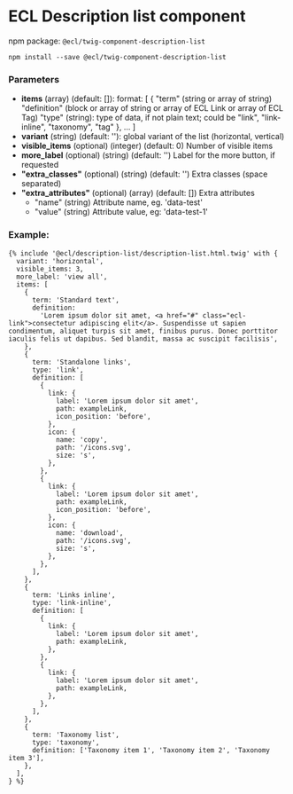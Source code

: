 # ECL Description list component

npm package: `@ecl/twig-component-description-list`

```shell
npm install --save @ecl/twig-component-description-list
```

### Parameters

- **items** (array) (default: []): format: [
  {
  "term" (string or array of string)
  "definition" (block or array of string or array of ECL Link or array of ECL Tag)
  "type" (string): type of data, if not plain text; could be "link", "link-inline", "taxonomy", "tag"
  },
  ...
  ]
- **variant** (string) (default: ''): global variant of the list (horizontal, vertical)
- **visible_items** (optional) (integer) (default: 0) Number of visible items
- **more_label** (optional) (string) (default: '') Label for the more button, if requested
- **"extra_classes"** (optional) (string) (default: '') Extra classes (space separated)
- **"extra_attributes"** (optional) (array) (default: []) Extra attributes
  - "name" (string) Attribute name, eg. 'data-test'
  - "value" (string) Attribute value, eg: 'data-test-1'

### Example:

<!-- prettier-ignore -->
```twig
{% include '@ecl/description-list/description-list.html.twig' with { 
  variant: 'horizontal',
  visible_items: 3,
  more_label: 'view all',
  items: [
    {
      term: 'Standard text',
      definition:
        'Lorem ipsum dolor sit amet, <a href="#" class="ecl-link">consectetur adipiscing elit</a>. Suspendisse ut sapien condimentum, aliquet turpis sit amet, finibus purus. Donec porttitor iaculis felis ut dapibus. Sed blandit, massa ac suscipit facilisis',
    },
    {
      term: 'Standalone links',
      type: 'link',
      definition: [
        {
          link: {
            label: 'Lorem ipsum dolor sit amet',
            path: exampleLink,
            icon_position: 'before',
          },
          icon: {
            name: 'copy',
            path: '/icons.svg',
            size: 's',
          },
        },
        {
          link: {
            label: 'Lorem ipsum dolor sit amet',
            path: exampleLink,
            icon_position: 'before',
          },
          icon: {
            name: 'download',
            path: '/icons.svg',
            size: 's',
          },
        },
      ],
    },
    {
      term: 'Links inline',
      type: 'link-inline',
      definition: [
        {
          link: {
            label: 'Lorem ipsum dolor sit amet',
            path: exampleLink,
          },
        },
        {
          link: {
            label: 'Lorem ipsum dolor sit amet',
            path: exampleLink,
          },
        },
      ],
    },
    {
      term: 'Taxonomy list',
      type: 'taxonomy',
      definition: ['Taxonomy item 1', 'Taxonomy item 2', 'Taxonomy item 3'],
    },
  ],
} %}
```
